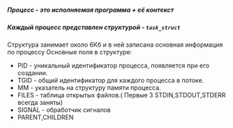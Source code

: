 ##### ___Процесс___ - это исполняемая программа + её контекст

##### Каждый процесс представлен структурой - `task_struct`
Структура занимает около 6Кб и в ней записана основная информация по процессу
Основные поля в структуре:

- PID - уникальный идентификатор процесса, появляется при его создании.
- TGID - общий идентификатор для каждого процесса в потоке. 
- ММ - указатель на структуру памяти процесса.
- FILES - таблица открытых файлов.( Первые 3 STDIN,STDOUT,STDERR всегда заняты)
- SIGNAL - обработчик сигналов
- PARENT,CHILDREN
